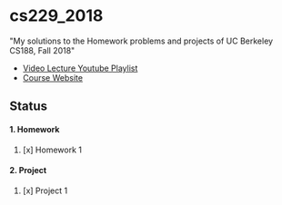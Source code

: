 # cs229_2018
"My solutions to the Homework problems and projects of UC Berkeley CS188, Fall 2018"

- [Video Lecture Youtube Playlist](https://www.youtube.com/playlist?list=PLsOUugYMBBJENfZ3XAToMsg44W7LeUVhF)
- [Course Website](https://inst.eecs.berkeley.edu/~cs188/fa18/)

## Status
#### 1. Homework
1. [x] Homework 1
#### 2. Project
1. [x] Project 1

